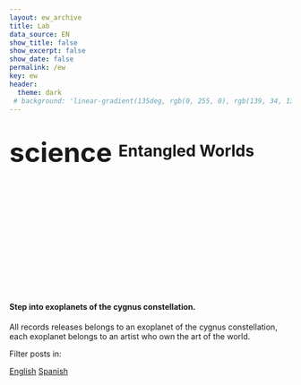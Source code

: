 ```yaml
---
layout: ew_archive
title: Lab
data_source: EN
show_title: false
show_excerpt: false
show_date: false
permalink: /ew
key: ew
header:
  theme: dark
 # background: 'linear-gradient(135deg, rgb(0, 255, 0), rgb(139, 34, 139, .1))'
---
```


# <span class="material-symbols-outlined" style="font-size: 48px; vertical-align: middle;"> science </span> Entangled Worlds

<div class="hero hero--dark" style='height: 200px; background-image: url("img/lab/genesis-lab.jpg");'>
  <div class="hero__content">  
  </div>
</div>


#### Step into exoplanets of the cygnus constellation. 

All records releases belongs to an exoplanet of the cygnus constellation, each exoplanet belongs to an artist who own the art of the world. 

Filter posts in:
<br>

<a class="button button--outline-error button--rounded" href="/lab.html?tag=EN">English</a> <a class="button button--outline-error button--rounded" href="/lab.html?tag=ES">Spanish</a>

<br>



